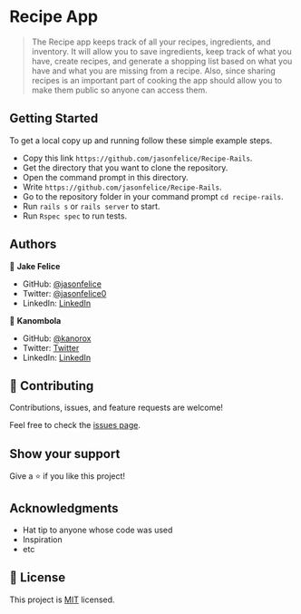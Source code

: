 # Recipe App
> The Recipe app keeps track of all your recipes, ingredients, and inventory. It will allow you to save ingredients, keep track of what you have, create recipes, and generate a shopping list based on what you have and what you are missing from a recipe. Also, since sharing recipes is an important part of cooking the app should allow you to make them public so anyone can access them.

## Getting Started
To get a local copy up and running follow these simple example steps.

- Copy this link `https://github.com/jasonfelice/Recipe-Rails`.
- Get the directory that you want to clone the repository.
- Open the command prompt in this directory.
- Write `https://github.com/jasonfelice/Recipe-Rails`.
- Go to the repository folder in your command prompt `cd recipe-rails`.
- Run `rails s` or `rails server` to start.
- Run `Rspec spec` to run tests.

## Authors
👤 **Jake Felice**

- GitHub: [@jasonfelice](https://github.com/jasonfelice)
- Twitter: [@jasonfelice0](https://twitter.com/jasonfelice0)
- LinkedIn: [LinkedIn](https://www.linkedin.com/in/jason-felice-11a5a622b/)

👤 **Kanombola**

- GitHub: [@kanorox](https://github.com/kanorox)
- Twitter: [Twitter](https://twitter.com/)
- LinkedIn: [LinkedIn](https://www.linkedin.com/)

## 🤝 Contributing

Contributions, issues, and feature requests are welcome!

Feel free to check the [issues page](../../issues/).

## Show your support

Give a ⭐️ if you like this project!

## Acknowledgments

- Hat tip to anyone whose code was used
- Inspiration
- etc

## 📝 License

This project is [MIT](./MIT.md) licensed.

